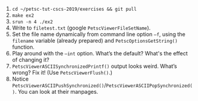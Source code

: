1. `cd ~/petsc-tut-cscs-2019/exercises && git pull`
2. `make ex2`
3. `srun -n 4 ./ex2`
4. Write to `filetest.txt` (google `PetscViewerFileSetName`).
5. Set the file name dynamically from command line option `–f`, using the `filename` variable (already prepared) and `PetscOptionsGetString()` function.
6. Play around with the `–int` option. What’s the default? What's the effect of changing it?
7. `PetscViewerASCIISynchronizedPrintf()` output looks weird. What’s wrong? Fix it! (Use `PetscViewerFlush()`.)
8. Notice `PetscViewerASCIIPushSynchronized()`/`PetscViewerASCIIPopSynchronized()`. You can look at their manpages.
